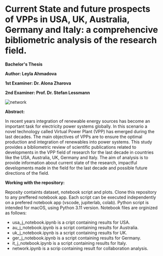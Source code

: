 # Current State and future prospects of VPPs in USA, UK, Australia, Germany and Italy: a comprehencive bibliometric analysis of the research field.


**Bachelor's Thesis** 

**Author: Leyla Ahmadova** 

**1st Examiner: Dr. Alona Zharova** 

**2nd Examiner: Prof. Dr. Stefan Lessmann**


![network](https://github.com/user-attachments/assets/703b3179-4b63-4560-b160-f18cd5be8f15)


**Abstract:**

In recent years integration of renewable energy sources has become an important task for electricity power systems  globally. In this scenario a novel technology called Virtual 
Power Plant (VPP) has emerged during the last decades. The main objectives of  VPPs are to ensure the optimal production and integration of renewables  into power systems. 
This study provides a bibliometric review of scientific publications related to developments in the VPP field of research for the last decade  in countries like the USA, Australia,
UK, Germany and Italy. The aim of analysis is to provide information about current state of the research, impactful developments made in the field for the last decade and possible 
future directions of the field. 


**Working with the repository:**

Reposity containts  dataset, notebook script and plots. Clone this repository to any preffered notebook app. Each script can be executed independently on a prefered notebook app (vscode, jupiterlab, colab). Python script is intended for macOS, using  Python 3.11 version. Notebook files are orginized as follows:

- usa_j_notebook.ipynb is a cript containing results for USA.
- au_j_notebook.ipynb is a script containing results for Australia.
- uk_j_notebook.ipynb is a script containing results for UK.
- ger_j_notebook.ipynb is a script containing results for Germany.
- it_j_notebook.ipynb is a script containing results for Italy.
- network.ipynb is a scrip containing result for collaboration analysis.



